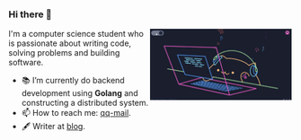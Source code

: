 ### Hi there 👋

<img width="50%" align="right" alt="Github" src="https://github.com/cold-bin/img-for-cold-bin-blog/blob/master/4eac7daf628abfb026606ca1f4efada7.gif?raw=true" />

I'm a computer science student who is passionate about writing code, solving problems and building software.

- 📚 I’m currently do backend development using **Golang** and constructing a distributed system.
- 📫 How to reach me: [qq-mail](mailto:cold-bin@qq.com).
- 🖋 Writer at [blog](https://blog.coldbin.top/).
